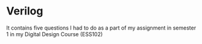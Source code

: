 # Verilog
It contains five questions I had to do as a part of my assignment in semester 1 in my Digital Design Course (ESS102)
